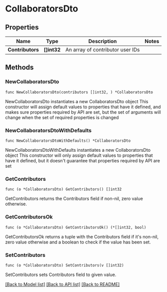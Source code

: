 # CollaboratorsDto

## Properties

Name | Type | Description | Notes
------------ | ------------- | ------------- | -------------
**Contributors** | **[]int32** | An array of contributor user IDs | 

## Methods

### NewCollaboratorsDto

`func NewCollaboratorsDto(contributors []int32, ) *CollaboratorsDto`

NewCollaboratorsDto instantiates a new CollaboratorsDto object
This constructor will assign default values to properties that have it defined,
and makes sure properties required by API are set, but the set of arguments
will change when the set of required properties is changed

### NewCollaboratorsDtoWithDefaults

`func NewCollaboratorsDtoWithDefaults() *CollaboratorsDto`

NewCollaboratorsDtoWithDefaults instantiates a new CollaboratorsDto object
This constructor will only assign default values to properties that have it defined,
but it doesn't guarantee that properties required by API are set

### GetContributors

`func (o *CollaboratorsDto) GetContributors() []int32`

GetContributors returns the Contributors field if non-nil, zero value otherwise.

### GetContributorsOk

`func (o *CollaboratorsDto) GetContributorsOk() (*[]int32, bool)`

GetContributorsOk returns a tuple with the Contributors field if it's non-nil, zero value otherwise
and a boolean to check if the value has been set.

### SetContributors

`func (o *CollaboratorsDto) SetContributors(v []int32)`

SetContributors sets Contributors field to given value.



[[Back to Model list]](../README.md#documentation-for-models) [[Back to API list]](../README.md#documentation-for-api-endpoints) [[Back to README]](../README.md)


